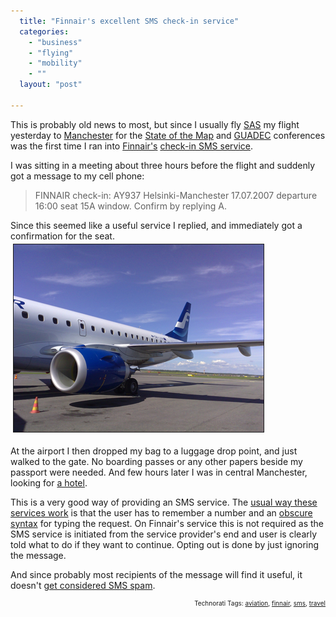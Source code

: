 ```yaml
---
  title: "Finnair's excellent SMS check-in service"
  categories: 
    - "business"
    - "flying"
    - "mobility"
    - ""
  layout: "post"

---
```

This is probably old news to most, but since I usually fly <a href="http://en.wikipedia.org/wiki/Scandinavian_Airlines_System">SAS</a> my flight yesterday to <a href="http://en.wikipedia.org/wiki/Manchester">Manchester</a> for the <a href="http://www.stateofthemap.org/">State of the Map</a> and <a href="http://guadec.org/">GUADEC</a> conferences was the first time I ran into <a href="http://en.wikipedia.org/wiki/Finnair">Finnair's</a> <a href="http://www.finnair.fi/finnaircom/wps/portal/finnair/kcxml/04_Sj9SPykssy0xPLMnMz0vM0Y_QjzKL9443DnUFSYGYLj76kWhCzp5oQi7xzt4IIV-P_NxU_aC0zHg3T31v_QD9gtzQ0IhyR0UA2c6kLQ!!/delta/base64xml/L0lKWWttUSEhL3dITUFDc0FFVUFOby80SUVhREFBIS9lbl9GSQ!!?explisitLocale=true">check-in SMS service</a>.

I was sitting in a meeting about three hours before the flight and suddenly got a message to my cell phone:
<blockquote>FINNAIR check-in: AY937 Helsinki-Manchester 17.07.2007 departure 16:00 seat 15A window. Confirm by replying A.</blockquote>Since this seemed like a useful service I replied, and immediately got a confirmation for the seat.


<img src="/files/finnair_embraer.jpg" height="300" width="400" border="1" hspace="4" vspace="4" alt="Finnair Embraer" />

At the airport I then dropped my bag to a luggage drop point, and just walked to the gate. No boarding passes or any other papers beside my passport were needed. And few hours later I was in central Manchester, looking for <a href="http://www.plazes.com/plazes/106829:hotel_britannia">a hotel</a>.

This is a very good way of providing an SMS service. The <a href="http://bergie.iki.fi/blog/bad_taxi_day/">usual way these services work</a> is that the user has to remember a number and an <a href="http://www.rekaksois.com/keskustelu/showthread.php?threadid=216">obscure syntax</a> for typing the request. On Finnair's service this is not required as the SMS service is initiated from the service provider's end and user is clearly told what to do if they want to continue. Opting out is done by just ignoring the message.

And since probably most recipients of the message will find it useful, it doesn't <a href="http://bergie.iki.fi/blog/motorcycles-and-targeted-marketing/">get considered SMS spam</a>.

<p style="text-align:right;font-size:10px;">Technorati Tags: <a href="http://www.technorati.com/tag/aviation" rel="tag">aviation</a>, <a href="http://www.technorati.com/tag/finnair" rel="tag">finnair</a>, <a href="http://www.technorati.com/tag/sms" rel="tag">sms</a>, <a href="http://www.technorati.com/tag/travel" rel="tag">travel</a></p>